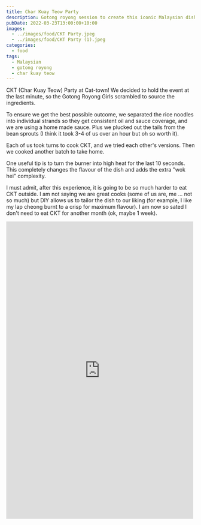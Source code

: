 ```yaml
---
title: Char Kuay Teow Party
description: Gotong royong session to create this iconic Malaysian dish
pubDate: 2022-03-23T13:00:00+10:00
images:
  - ../images/food/CKT Party.jpeg
  - ../images/food/CKT Party (1).jpeg
categories:
  - food
tags:
  - Malaysian
  - gotong royong
  - char kuay teow
---
```


CKT (Char Kuay Teow) Party at Cat-town! We decided to hold the event at the last minute, so the Gotong Royong Girls scrambled to source the ingredients.

To ensure we get the best possible outcome, we separated the rice noodles into individual strands so they get consistent oil and sauce coverage, and we are using a home made sauce. Plus we plucked out the tails from the bean sprouts (I think it took 3-4 of us over an hour but oh so worth it).

Each of us took turns to cook CKT, and we tried each other's versions. Then we cooked another batch to take home.

One useful tip is to turn the burner into high heat for the last 10 seconds. This completely changes the flavour of the dish and adds the extra "wok hei" complexity.

I must admit, after this experience, it is going to be so much harder to eat CKT outside. I am not saying we are great cooks (some of us are, me ... not so much) but DIY allows us to tailor the dish to our liking (for example, I like my lap cheong burnt to a crisp for maximum flavour).
I am now so sated I don't need to eat CKT for another month (ok, maybe 1 week).

<iframe src="https://www.facebook.com/plugins/post.php?href=https%3A%2F%2Fwww.facebook.com%2Fchris1.tham%2Fposts%2Fpfbid02uGa84rTEBQeTt79c7rgvLawPCu8njiHJHrQrWCzQPpmGWtuSGxkL9tV2uJSAtkQml&show_text=true&width=500" width="500" height="793" style="border:none;overflow:hidden" scrolling="no" frameborder="0" allowfullscreen="true" allow="autoplay; clipboard-write; encrypted-media; picture-in-picture; web-share"></iframe>
